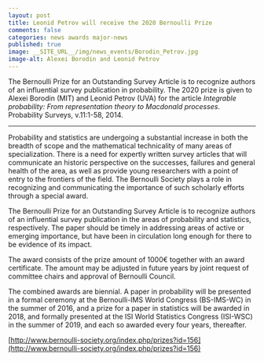 ```yaml
---
layout: post
title: Leonid Petrov will receive the 2020 Bernoulli Prize
comments: false
categories: news awards major-news
published: true
image: __SITE_URL__/img/news_events/Borodin_Petrov.jpg
image-alt: Alexei Borodin and Leonid Petrov
---
```


The Bernoulli Prize for an Outstanding Survey Article is to recognize authors of an influential survey publication in probability. The 2020 prize is given to Alexei Borodin (MIT) and Leonid Petrov (UVA) for the article _Integrable probability: From representation theory to Macdonald processes_. Probability Surveys, v.11:1-58, 2014.

<!--more-->

---

Probability and statistics are undergoing a substantial increase in both the breadth of scope and the mathematical technicality of many areas of specialization. There is a need for expertly written survey articles that will communicate an historic perspective on the successes, failures and general health of the area, as well as provide young researchers with a point of entry to the frontiers of the field. The Bernoulli Society plays a role in recognizing and communicating the importance of such scholarly efforts through a special award.

The Bernoulli Prize for an Outstanding Survey Article is to recognize authors of an influential survey publication in the areas of probability and statistics, respectively. The paper should be timely in addressing areas of active or emerging importance, but have been in circulation long enough for there to be evidence of its impact.

The award consists of the prize amount of 1000€ together with an award certificate. The amount may be adjusted in future years by joint request of committee chairs and approval of Bernoulli Council.

The combined awards are biennial. A paper in probability will be presented in a formal ceremony at the Bernoulli-IMS World Congress (BS-IMS-WC) in the summer of 2016, and a prize for a paper in statistics will be awarded in 2018, and formally presented at the ISI World Statistics Congress (ISI-WSC) in the summer of 2019, and each so awarded every four years, thereafter. 

[http://www.bernoulli-society.org/index.php/prizes?id=156](http://www.bernoulli-society.org/index.php/prizes?id=156)
